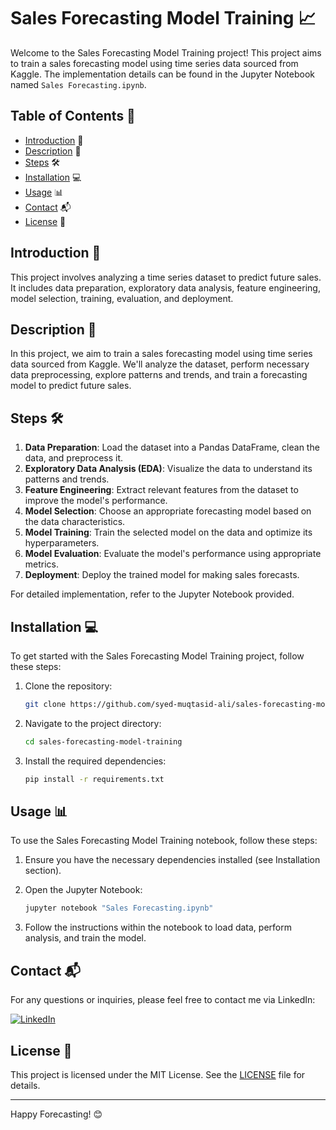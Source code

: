 # Sales Forecasting Model Training 📈

Welcome to the Sales Forecasting Model Training project! This project aims to train a sales forecasting model using time series data sourced from Kaggle. The implementation details can be found in the Jupyter Notebook named `Sales Forecasting.ipynb`.

## Table of Contents 📑
- [Introduction](#introduction) 🚀
- [Description](#description) 📝
- [Steps](#steps) 🛠️
- [Installation](#installation) 💻
- [Usage](#usage) 📊
- [Contact](#contact) 📬
- [License](#license) 📜

## Introduction 🚀
This project involves analyzing a time series dataset to predict future sales. It includes data preparation, exploratory data analysis, feature engineering, model selection, training, evaluation, and deployment.

## Description 📝
In this project, we aim to train a sales forecasting model using time series data sourced from Kaggle. We'll analyze the dataset, perform necessary data preprocessing, explore patterns and trends, and train a forecasting model to predict future sales.

## Steps 🛠️
1. **Data Preparation**: Load the dataset into a Pandas DataFrame, clean the data, and preprocess it.
2. **Exploratory Data Analysis (EDA)**: Visualize the data to understand its patterns and trends.
3. **Feature Engineering**: Extract relevant features from the dataset to improve the model's performance.
4. **Model Selection**: Choose an appropriate forecasting model based on the data characteristics.
5. **Model Training**: Train the selected model on the data and optimize its hyperparameters.
6. **Model Evaluation**: Evaluate the model's performance using appropriate metrics.
7. **Deployment**: Deploy the trained model for making sales forecasts.

For detailed implementation, refer to the Jupyter Notebook provided.

## Installation 💻
To get started with the Sales Forecasting Model Training project, follow these steps:

1. Clone the repository:
    ```sh
    git clone https://github.com/syed-muqtasid-ali/sales-forecasting-model-training.git
    ```

2. Navigate to the project directory:
    ```sh
    cd sales-forecasting-model-training
    ```

3. Install the required dependencies:
    ```sh
    pip install -r requirements.txt
    ```

## Usage 📊
To use the Sales Forecasting Model Training notebook, follow these steps:

1. Ensure you have the necessary dependencies installed (see Installation section).

2. Open the Jupyter Notebook:
    ```sh
    jupyter notebook "Sales Forecasting.ipynb"
    ```

3. Follow the instructions within the notebook to load data, perform analysis, and train the model.

## Contact 📬
For any questions or inquiries, please feel free to contact me via LinkedIn:

[![LinkedIn](https://img.shields.io/badge/LinkedIn-0077B5?style=flat-square&logo=linkedin&logoColor=white)](https://www.linkedin.com/in/syed-muqtasid-ali-91a0a623a/)

## License 📜
This project is licensed under the MIT License. See the [LICENSE](LICENSE) file for details.

---

Happy Forecasting! 😊

